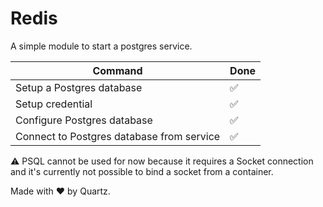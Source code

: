 # Redis

A simple module to start a postgres service.

| Command                                   | Done |
|-------------------------------------------|------|
| Setup a Postgres database                 | ✅    |
| Setup credential                          | ✅    |
| Configure Postgres database               | ✅    |
| Connect to Postgres database from service | ✅    |

:warning: PSQL cannot be used for now because it requires a Socket connection and it's currently
not possible to bind a socket from a container.

Made with ❤️ by Quartz.
